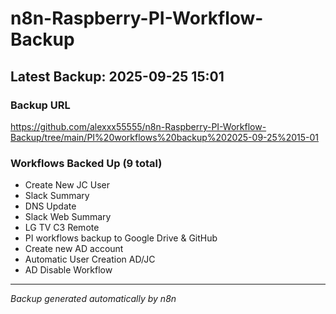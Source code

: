 # n8n-Raspberry-PI-Workflow-Backup

## Latest Backup: 2025-09-25 15:01

### Backup URL
https://github.com/alexxx55555/n8n-Raspberry-PI-Workflow-Backup/tree/main/PI%20workflows%20backup%202025-09-25%2015-01

### Workflows Backed Up (9 total)
- Create New JC User
- Slack Summary
- DNS Update
- Slack Web Summary
- LG TV C3 Remote
- PI workflows backup to Google Drive & GitHub
- Create new AD account
- Automatic User Creation AD/JC
- AD Disable Workflow

---
*Backup generated automatically by n8n*